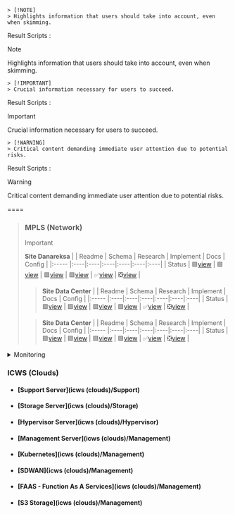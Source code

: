 
```
> [!NOTE] 
> Highlights information that users should take into account, even when skimming.
```
Result  Scripts :
> [!NOTE] 
> Highlights information that users should take into account, even when skimming.

```
> [!IMPORTANT] 
> Crucial information necessary for users to succeed.
```
Result  Scripts :
> [!IMPORTANT] 
> Crucial information necessary for users to succeed.

```
> [!WARNING] 
> Critical content demanding immediate user attention due to potential risks.
```
Result  Scripts :
> [!WARNING]
> Critical content demanding immediate user attention due to potential risks.


====


> ### MPLS (Network)
>
>> [!IMPORTANT] 
>> **Site Danareksa**
>> |  | Readme | Schema | Research | Implement | Docs | Config |
>> |:----- |:----|:----|:----|:----|:----|:----|
>> | Status | 🟩[view]() | 🟩[view]() | 🟩[view]() | 🟩[view]() | ✅[view]() | ❎[view]() |
>
>> **Site Data Center**
>> |  | Readme | Schema | Research | Implement | Docs | Config |
>> |:----- |:----|:----|:----|:----|:----|:----|
>> | Status | 🟩[view]() | 🟩[view]() | 🟩[view]() | 🟩[view]() | ✅[view]() | ❎[view]() |
>
>> **Site Data Center**
>> |  | Readme | Schema | Research | Implement | Docs | Config |
>> |:----- |:----|:----|:----|:----|:----|:----|
>> | Status | 🟩[view]() | 🟩[view]() | 🟩[view]() | 🟩[view]() | ✅[view]() | ❎[view]() |





<details>
<summary markdown="span">Monitoring</summary>
*Sed ut perspiciatis unde omnis iste natus...*
<details markdown="-1">
<summary markdown="span">Second xcvxce item</summary>
*Sed ut perspiciatis unde omnis iste natus...*
|  | Readme | Schema | Research | Implementation | Documentation | Config-data |
|:----- |:----|:----|:----|:----|:----|:----
| Status | 🟩[Links]() | 🟩[Links]() | 🟩[Links]() | 🟩[Links]() | ✅[Links]() | ❎[Links]() |
</details>
<details markdown="1">
<summary markdown="span">Seconada cvxce item</summary>
> surat | alll | surat | coba
> :---|:---|---:|---:
> ucap | salam | ikkk | badan

</details>
</details>


### ICWS (Clouds)

  * #### [Support Server](icws (clouds)/Support)
  * #### [Storage Server](icws (clouds)/Storage)
  * #### [Hypervisor Server](icws (clouds)/Hypervisor)
  * #### [Management Server](icws (clouds)/Management)
  * #### [Kubernetes](icws (clouds)/Management)
  * #### [SDWAN](icws (clouds)/Management)
  * #### [FAAS - Function As A Services](icws (clouds)/Management)
  * #### [S3 Storage](icws (clouds)/Management)
